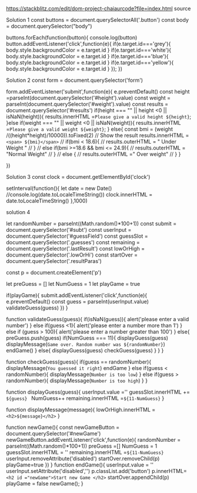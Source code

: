 https://stackblitz.com/edit/dom-project-chaiaurcode?file=index.html
source 

Solution 1
const buttons = document.querySelectorAll('.button')
const body = document.querySelector("body")


buttons.forEach(function(button){
  console.log(button)
  button.addEventListener('click',function(e){
      if(e.target.id==='grey'){
        body.style.backgroundColor = e.target.id
      }
      if(e.target.id==='white'){
        body.style.backgroundColor = e.target.id
      }
      if(e.target.id==='blue'){
        body.style.backgroundColor = e.target.id
      }
      if(e.target.id==='yellow'){
        body.style.backgroundColor = e.target.id
      }
  });
})



Solution 2
const form = document.querySelector('form')

form.addEventListener('submit',function(e){
  e.preventDefault()
  const height =parseInt(document.querySelector('#height').value)
  const weight = parseInt(document.querySelector('#weight').value)
  const results = document.querySelector('#results')
  if(height === "" || height <0 || isNaN(height)){
      results.innerHTML =`Please give a valid height ${height}`;
  }else if(weight === "" || weight <0 || isNaN(weight)){
    results.innerHTML =`Please give a valid weight ${weight}`;
  }
  else{
    const bmi = (weight /((height*height)/10000)).toFixed(2)
    // Show the result
    results.innerHTML = `<span> ${bmi}</span>`
    // if(bmi < 18.6){
    //   results.outerHTML =  "<span> Under Weight </span>"
    // }
    // else if(bmi >=18.6 && bmi <= 24.9){
    //   results.outerHTML = "<span>Normal Weight</span>"
    // }
    // else {
    //   results.outerHTML ="<span> Over weight</span>"
    // }
  }

})


Solution 3
const clock = document.getElementById('clock')


setInterval(function(){
  let date = new Date()
  //console.log(date.toLocaleTimeString())
  clock.innerHTML = date.toLocaleTimeString()
},1000)


solution 4

let randomNumber  = parseInt((Math.random()*100+1))
const submit = document.querySelector('#subt')
const userInput = document.querySelector('#guessField')
const guessSlot = document.querySelector('.guesses')
const remaining = document.querySelector('.lastResult')
const lowOrHigh = document.querySelector('.lowOrHi')
const startOver = document.querySelector('.resultParas')

const p = document.createElement('p')

let preGuess = []
let NumGuess = 1
let playGame = true

if(playGame){
  submit.addEventListener('click',function(e){
    e.preventDefault()
    const guess = parseInt(userInput.value)
    validateGuess(guess)
  })
}

function validateGuess(guess){
    if(isNaN(guess)){
      alert('please enter a valid number')
    }
    else if(guess <1){
      alert('please enter a number more than 1')
    }
    else if (guess > 100){
      alert('please enter a number greater than 100')
    }
    else{
      preGuess.push(guess)
      if(NumGuess === 11){
        displayGuess(guess)
        displayMessage(`Game over. Random number was ${randomNumber}`)
        endGame()
      }
      else{
        displayGuess(guess)
        checkGuess(guess)
      }
    }
}

function checkGuess(guess){
  if(guess == randomNumber){
    displayMessage(`You guessed it right`)
    endGame
  }
  else if(guess < randomNumber){
    displayMessage(`Number is too low`)
  }
  else if(guess > randomNumber){
    displayMessage(`Number is too high`)
  }
}

function displayGuess(guess){
  userInput.value =''
  guessSlot.innerHTML += `${guess} `
  NumGuess++
  remaining.innerHTML =`${11-NumGuess}`
}

function displayMessage(message){
  lowOrHigh.innerHTML = `<h2>${message}</h2>`
}

function newGame(){
    const newGameButton = document.querySelector('#newGame')
    newGameButton.addEventListener('click',function(e){
      randomNumber = parseInt((Math.random()*100+1))
      preGuess =[]
      NumGuess = 1
      guessSlot.innerHTML = ''
      remaining.innerHTML =`${11-NumGuess}`
      userInput.removeAttribute('disabled')
      startOver.removeChild(p)
      playGame=true
    })
}
function endGame(){
  userInput.value = ''
  userInput.setAttribute('disabled','')
  p.classList.add('button')
  p.innerHTML=`<h2 id ="newGame">Start new Game </h2>`
  startOver.appendChild(p)
  playGame = false
  newGame();
}


